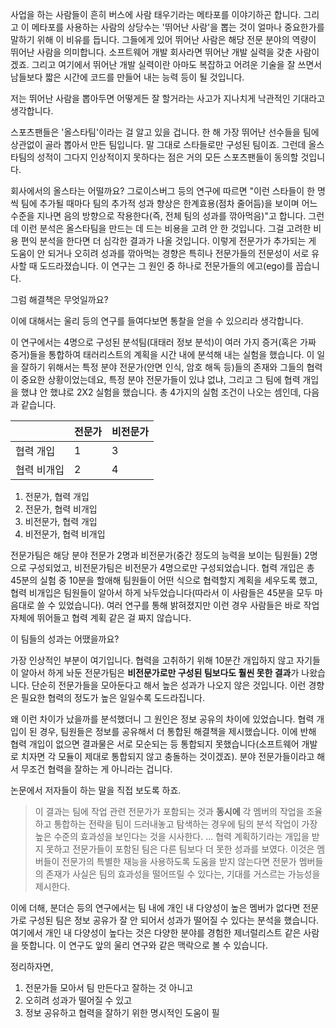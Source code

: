 사업을 하는 사람들이 흔히 버스에 사람 태우기라는 메타포를 이야기하곤 합니다. 그리고 이 메타포를 사용하는 사람의 상당수는 '뛰어난 사람'을 뽑는 것이 얼마나 중요한가를 말하기 위해 이 비유를 듭니다. 그들에게 있어 뛰어난 사람은 해당 전문 분야의 역량이 뛰어난 사람을 의미합니다. 소프트웨어 개발 회사라면 뛰어난 개발 실력을 갖춘 사람이겠죠. 그리고 여기에서 뛰어난 개발 실력이란 아마도 복잡하고 어려운 기술을 잘 쓰면서 남들보다 짧은 시간에 코드를 만들어 내는 능력 등이 될 것입니다. 

저는 뛰어난 사람을 뽑아두면 어떻게든 잘 할거라는 사고가 지나치게 낙관적인 기대라고 생각합니다.

스포츠팬들은 '올스타팀'이라는 걸 알고 있을 겁니다. 한 해 가장 뛰어난 선수들을 팀에 상관없이 골라 뽑아서 만든 팀입니다. 말 그대로 스타들로만 구성된 팀이죠. 그런데 올스타팀의 성적이 그다지 인상적이지 못하다는 점은 거의 모든 스포츠팬들이 동의할 것입니다.

회사에서의 올스타는 어떨까요? 그로이스버그 등의 연구에 따르면 "이런 스타들이 한 명씩 팀에 추가될 때마다 팀의 추가적 성과 향상은 한계효용(점차 줄어듬)을 보이며 어느 수준을 지나면 음의 방향으로 작용한다(즉, 전체 팀의 성과를 깎아먹음)"고 합니다. 그런데 이런 분석은 올스타팀을 만드는 데 드는 비용을 고려 안 한 것입니다. 그걸 고려한 비용 편익 분석을 한다면 더 심각한 결과가 나올 것입니다. 이렇게 전문가가 추가되는 게 도움이 안 되거나 오히려 성과를 깎아먹는 경향은 특히나 전문가들의 전문성이 서로 유사할 때 도드라졌습니다. 이 연구는 그 원인 중 하나로 전문가들의 에고(ego)를 꼽습니다.

그럼 해결책은 무엇일까요?

이에 대해서는 울리 등의 연구를 들여다보면 통찰을 얻을 수 있으리라 생각합니다.

이 연구에서는 4명으로 구성된 분석팀(대태러 정보 분석)이 여러 가지 증거(혹은 가짜 증거)들을 통합하여 태러리스트의 계획을 시간 내에 분석해 내는 실험을 했습니다. 이 일을 잘하기 위해서는 특정 분야 전문가(안면 인식, 암호 해독 등)들의 존재와 그들의 협력이 중요한 상황이었는데요, 특정 분야 전문가들이 있냐 없냐, 그리고 그 팀에 협력 개입을 했냐 안 했냐로 2X2 실험을 했습니다. 총 4가지의 실험 조건이 나오는 셈인데, 다음과 같습니다. 

| | 전문가| 비전문가|
|---|---|---|
|협력 개입| 1 | 3 |
|협력 비개입 | 2 | 4|

1. 전문가, 협력 개입
2. 전문가, 협력 비개입
3. 비전문가, 협력 개입
4. 비전문가, 협력 비개입

전문가팀은 해당 분야 전문가 2명과 비전문가(중간 정도의 능력을 보이는 팀원들) 2명으로 구성되었고, 비전문가팀은 비전문가 4명으로만 구성되었습니다. 협력 개입은 총 45분의 실험 중 10분을 할애해 팀원들이 어떤 식으로 협력할지 계획을 세우도록 했고, 협력 비개입은 팀원들이 알아서 하게 놔두었습니다(따라서 이 사람들은 45분을 모두 마음대로 쓸 수 있었습니다). 여러 연구를 통해 밝혀졌지만 이런 경우 사람들은 바로 작업 자체에 뛰어들고 협력 계획 같은 걸 짜지 않습니다.

이 팀들의 성과는 어땠을까요?

가장 인상적인 부분이 여기입니다. 협력을 고취하기 위해 10분간 개입하지 않고 자기들이 알아서 하게 놔둔 전문가팀은 **비전문가로만 구성된 팀보다도 훨씬 못한 결과**가 나왔습니다. 단순히 전문가들을 모아둔다고 해서 높은 성과가 나오지 않은 것입니다. 이런 경향은 필요한 협력의 정도가 높은 일일수록 도드라집니다.

왜 이런 차이가 났을까를 분석했더니 그 원인은 정보 공유의 차이에 있었습니다. 협력 개입이 된 경우, 팀원들은 정보를 공유해서 더 통합된 해결책을 제시했습니다. 이에 반해 협력 개입이 없으면 결과물은 서로 모순되는 등 통합되지 못했습니다(소프트웨어 개발로 치자면 각 모듈이 제대로 통합되지 않고 충돌하는 것이겠죠). 분야 전문가들이라고 해서 무조건 협력을 잘하는 게 아니라는 겁니다.

논문에서 저자들이 하는 말을 직접 보도록 하죠.

> 이 결과는 팀에 작업 관련 전문가가 포함되는 것과 **동시에** 각 멤버의 작업을 조율하고 통합하는 전략을 팀이 드러내놓고 탐색하는 경우에 팀의 분석 작업이 가장 높은 수준의 효과성을 보인다는 것을 시사한다.
> ...
> 협력 계획하기라는 개입을 받지 못하고 전문가들이 포함된 팀은 다른 팀보다 더 못한 성과를 보였다. 이것은 멤버들이 전문가의 특별한 재능을 사용하도록 도움을 받지 않는다면 전문가 멤버들의 존재가 사실은 팀의 효과성을 떨어뜨릴 수 있다는, 기대를 거스르는 가능성을 제시한다.

이에 더해, 분더슨 등의 연구에서는 팀 내에 개인 내 다양성이 높은 멤버가 없다면 전문가로 구성된 팀은 정보 공유가 잘 안 되어서 성과가 떨어질 수 있다는 분석을 했습니다. 여기에서 개인 내 다양성이 높다는 것은 다양한 분야를 경험한 제너럴리스트 같은 사람을 뜻합니다. 이 연구도 앞의 울리 연구와 같은 맥락으로 볼 수 있습니다.

정리하자면,

1. 전문가들 모아서 팀 만든다고 잘하는 것 아니고
2. 오히려 성과가 떨어질 수 있고
3. 정보 공유하고 협력을 잘하기 위한 명시적인 도움이 필